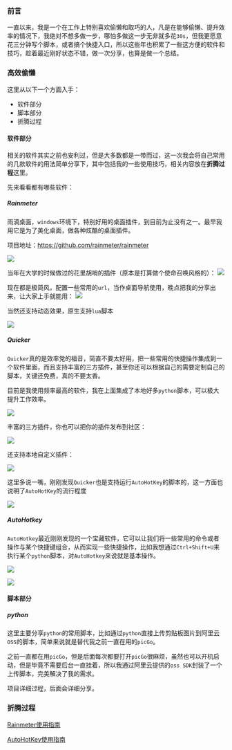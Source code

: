 
### 前言

一直以来，我是一个在工作上特别喜欢偷懒和取巧的人，凡是在能够偷懒、提升效率的情况下，我绝对不想多做一步，哪怕多做这一步无非就多花`30s`，但我更愿意花三分钟写个脚本，或者搞个快捷入口，所以这些年也积累了一些这方便的软件和技巧，趁着最近刚好状态不错，做一次分享，也算是做一个总结。

### 高效偷懒

这里从以下一个方面入手：
- 软件部分
- 脚本部分
- 折腾过程

#### 软件部分

相关的软件其实之前也安利过，但是大多数都是一带而过，这一次我会将自己常用的几款软件的用法简单分享下，其中包括我的一些使用技巧，相关内容放在**折腾过程**这里。

先来看看都有哪些软件：

##### Rainmeter

雨滴桌面，`windows`环境下，特别好用的桌面插件，到目前为止没有之一。最早我用它是为了美化桌面，做各种炫酷的桌面插件。

项目地址：https://github.com/rainmeter/rainmeter

![](https://syske-pic-bed.oss-cn-hangzhou.aliyuncs.com/imgs/df2c1d8a-1811-42c7-a1d9-14d9ffa6e5ec.jpg)

当年在大学的时候做过的花里胡哨的插件（原本是打算做个使命召唤风格的）：
![](https://syske-pic-bed.oss-cn-hangzhou.aliyuncs.com/imgs/06b2d3a8-4756-48d6-9abc-001aa0dac337.jpg)

现在都是极简风，配置一些常用的`url`，当作桌面导航使用，晚点把我的分享出来，让大家上手就能用：
![](https://syske-pic-bed.oss-cn-hangzhou.aliyuncs.com/imgs/0a540084-e4fb-4185-80c2-18a4d6e6c3bd.jpg)

当然还支持动态效果，原生支持`lua`脚本

![](https://syske-pic-bed.oss-cn-hangzhou.aliyuncs.com/imgs/111.gif)

##### Quicker 

`Quicker`真的是效率党的福音，简直不要太好用，把一些常用的快捷操作集成到一个软件里面，而且支持丰富的三方插件，甚至你还可以根据自己的需要定制自己的脚本，关键还免费，真的不要太香。

目前是我使用频率最高的软件，我在上面集成了本地好多`python`脚本，可以极大提升工作效率。

![](https://syske-pic-bed.oss-cn-hangzhou.aliyuncs.com/imgs/aac529d9-ad44-42f5-877e-54be7447505f.jpg)

丰富的三方插件，你也可以把你的插件发布到社区：

![](https://syske-pic-bed.oss-cn-hangzhou.aliyuncs.com/imgs/1f1f8f4a-a59a-4389-8b22-0a9bc9ce04ce.jpg)

还支持本地自定义插件：

![](https://syske-pic-bed.oss-cn-hangzhou.aliyuncs.com/imgs/222.gif)

这里多说一嘴，刚刚发现`Quicker`也是支持运行`AutoHotKey`的脚本的，这一方面也说明了`AutoHotKey`的流行程度

![](https://syske-pic-bed.oss-cn-hangzhou.aliyuncs.com/imgs/a6da7f94-b6f6-4296-be88-b565a0d52849.jpg)


##### AutoHotkey

`AutoHotkey`最近刚刚发现的一个宝藏软件，它可以让我们将一些常用的命令或者操作与某个快捷键组合，从而实现一些快捷操作，比如我想通过`Ctrl+Shift+U`来执行某个`python`脚本，对`AutoHotkey`来说就是基本操作。

![](https://syske-pic-bed.oss-cn-hangzhou.aliyuncs.com/imgs/97595e04-3f49-4511-809d-71e1d7343af6.jpg)

![](https://syske-pic-bed.oss-cn-hangzhou.aliyuncs.com/imgs/66828e56-3d9f-4700-9e61-380f8fa54814.jpg)


#### 脚本部分

##### python

这里主要分享`python`的常用脚本，比如通过`python`直接上传剪贴板图片到阿里云`OSS`的脚本，简单来说就是替代我之前一直在用的`picGo`。

之前一直都在用`picGo`，但是后面每次都要打开`picGo`很麻烦，虽然也可以开机启动，但是毕竟不需要后台一直挂着，所以我通过阿里云提供的`oss SDK`封装了一个上传脚本，完美解决了我的需求。

项目详细过程，后面会详细分享。


### 折腾过程

[Rainmeter使用指南](./Rainmeter使用指南.md)

[AutoHotKey使用指南](./AutoHotKey使用指南.md)
